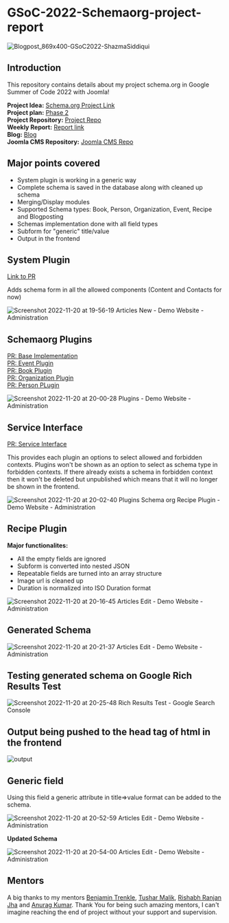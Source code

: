 # GSoC-2022-Schemaorg-project-report

![Blogpost_869x400-GSoC2022-ShazmaSiddiqui](https://user-images.githubusercontent.com/43249198/202900638-503d45fe-3f92-43d5-854f-302c283debf6.png)

## Introduction
This repository contains details about my project schema.org in Google Summer of Code 2022 with Joomla!

**Project Idea:** [Schema.org Project Link](https://docs.joomla.org/GSoC_2022_Project_Ideas#Project_V:_Schema.org)  
**Project plan:** [Phase 2](https://docs.google.com/document/d/1gkzeRM99KB4mSkCpfc1A-PGgIB7vIKf43CdvI2yGUts/edit)  
**Project Repository:** [Project Repo](https://github.com/joomla-projects/gsoc22_schema.org/tree/dev)  
**Weekly Report:** [Report link](https://volunteers.joomla.org/teams/gsoc-2022-schema-org#reports)  
**Blog:** [Blog](https://community.joomla.org/gsoc-2022/gsoc-project-shazma-siddiqui-schema-org.html)  
**Joomla CMS Repository:** [Joomla CMS Repo](https://github.com/joomla/joomla-cms) 

## Major points covered

- System plugin is working in a generic way
- Complete schema is saved in the database along with cleaned up schema
- Merging/Display modules
- Supported Schema types: Book, Person, Organization, Event, Recipe and Blogposting
- Schemas implementation done with all field types
- Subform for "generic" title/value
- Output in the frontend

## System Plugin 
[Link to PR](https://github.com/joomla-projects/gsoc22_schema.org/pull/2)

Adds schema form in all the allowed components (Content and Contacts for now)  

![Screenshot 2022-11-20 at 19-56-19 Articles New - Demo Website - Administration](https://user-images.githubusercontent.com/43249198/202907884-bf32809a-e94d-42eb-b6e7-d901680cc444.png)

## Schemaorg Plugins

[PR: Base Implementation](https://github.com/joomla-projects/gsoc22_schema.org/pull/6)  
[PR: Event Plugin](https://github.com/joomla-projects/gsoc22_schema.org/pull/8)  
[PR: Book Plugin](https://github.com/joomla-projects/gsoc22_schema.org/pull/9)  
[PR: Organization Plugin](https://github.com/joomla-projects/gsoc22_schema.org/pull/13)  
[PR: Person PLugin](https://github.com/joomla-projects/gsoc22_schema.org/pull/10)  

![Screenshot 2022-11-20 at 20-00-28 Plugins - Demo Website - Administration](https://user-images.githubusercontent.com/43249198/202907987-bf7ae045-8516-48fb-9b8f-e2f5f0fe6fdc.png)

## Service Interface

[PR: Service Interface](https://github.com/joomla-projects/gsoc22_schema.org/pull/11)

This provides each plugin an options to select allowed and forbidden contexts. Plugins won't be shown as an option to select as schema type in forbidden contexts. If there already exists a schema in forbidden context then it won't be deleted but unpublished which means that it will no longer be shown in the frontend.

![Screenshot 2022-11-20 at 20-02-40 Plugins Schema org Recipe Plugin - Demo Website - Administration](https://user-images.githubusercontent.com/43249198/202908115-31e6917b-2897-4b32-9dee-fa87bdef34d2.png)

## Recipe Plugin

**Major functionalites:**  

- All the empty fields are ignored
- Subform is converted into nested JSON
- Repeatable fields are turned into an array structure
- Image url is cleaned up
- Duration is normalized into ISO Duration format

![Screenshot 2022-11-20 at 20-16-45 Articles Edit - Demo Website - Administration](https://user-images.githubusercontent.com/43249198/202908944-710bc961-cbd8-4c79-80a7-430a64d6bd09.png)

## Generated Schema

![Screenshot 2022-11-20 at 20-21-37 Articles Edit - Demo Website - Administration](https://user-images.githubusercontent.com/43249198/202909101-647eb034-00bc-4da8-b42e-9e9b3f481cb7.png)

## Testing generated schema on Google Rich Results Test

![Screenshot 2022-11-20 at 20-25-48 Rich Results Test - Google Search Console](https://user-images.githubusercontent.com/43249198/202909204-1fa735ea-ac8a-432c-9208-2720a99b16a4.png)

## Output being pushed to the head tag of html in the frontend

![output](https://user-images.githubusercontent.com/43249198/202909495-e80be727-3a20-4c8d-8a18-be6aa129bc28.png)

## Generic field

Using this field a generic attribute in title=>value format can be added to the schema.

![Screenshot 2022-11-20 at 20-52-59 Articles Edit - Demo Website - Administration](https://user-images.githubusercontent.com/43249198/202910543-2824e38f-ad8e-4836-a03a-44bebadf0547.png)

**Updated Schema**

![Screenshot 2022-11-20 at 20-54-00 Articles Edit - Demo Website - Administration](https://user-images.githubusercontent.com/43249198/202910630-d2fd2b55-a84d-440d-8614-96d9aa928fd1.png)

## Mentors

A big thanks to my mentors [Benjamin Trenkle](https://github.com/bembelimen), [Tushar Malik](https://github.com/ditsuke), [Rishabh Ranjan Jha](https://github.com/rjharishabh) and [Anurag Kumar](https://github.com/anuragteapot). Thank You for being such amazing mentors, I can't imagine reaching the end of project without your support and supervision.

